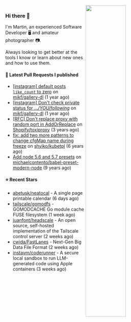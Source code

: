 <img align="right" src="https://github-profile-summary-cards.vercel.app/api/cards/profile-details?username=tinnet&theme=github" width="50%"/>
<h3 class="mt-n3">Hi there 👋</h3>

I'm Martin, an experienced Software Developer 🖥️ and amateur photographer 📷.

Always looking to get better at the tools I know or learn about new ones and how to use them.

#### 🔨 Latest Pull Requests I published

- [[instagram] default posts `like_count` to zero](https://github.com/mikf/gallery-dl/pull/5323) on [mikf/gallery-dl](https://github.com/mikf/gallery-dl) (1 year ago)
- [[instagram] Don&#39;t check private status for *.../YOU/following*](https://github.com/mikf/gallery-dl/pull/5322) on [mikf/gallery-dl](https://github.com/mikf/gallery-dl) (1 year ago)
- [[RFC] Don&#39;t replace proxy with random port in AddOrReplace](https://github.com/Shopify/toxiproxy/pull/356) on [Shopify/toxiproxy](https://github.com/Shopify/toxiproxy) (3 years ago)
- [fix: add two more patterns to change cfgMap name during freeze](https://github.com/shyiko/kubetpl/pull/12) on [shyiko/kubetpl](https://github.com/shyiko/kubetpl) (6 years ago)
- [Add node 5.6 and 5.7 presets](https://github.com/michaelcontento/babel-preset-modern-node/pull/35) on [michaelcontento/babel-preset-modern-node](https://github.com/michaelcontento/babel-preset-modern-node) (9 years ago)

#### ⭐ Recent Stars

- [abetusk/neatocal](https://github.com/abetusk/neatocal) - A single page printable calendar (6 days ago)
- [tailscale/gomodfs](https://github.com/tailscale/gomodfs) - GOMODCACHE Go module cache FUSE filesystem (1 week ago)
- [juanfont/headscale](https://github.com/juanfont/headscale) - An open source, self-hosted implementation of the Tailscale control server (2 weeks ago)
- [cwida/FastLanes](https://github.com/cwida/FastLanes) - Next-Gen Big Data File Format (2 weeks ago)
- [instavm/coderunner](https://github.com/instavm/coderunner) - A secure local sandbox to run LLM-generated code using Apple containers (3 weeks ago)

